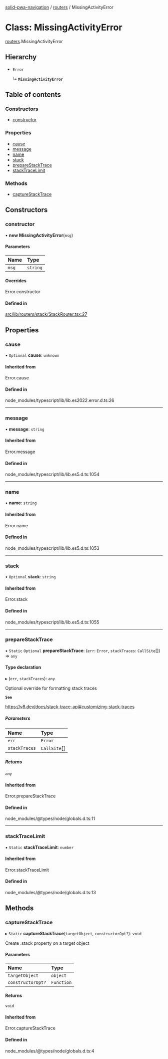 [solid-pwa-navigation](../README.md) / [routers](../modules/routers.md) / MissingActivityError

# Class: MissingActivityError

[routers](../modules/routers.md).MissingActivityError

## Hierarchy

- `Error`

  ↳ **`MissingActivityError`**

## Table of contents

### Constructors

- [constructor](routers.MissingActivityError.md#constructor)

### Properties

- [cause](routers.MissingActivityError.md#cause)
- [message](routers.MissingActivityError.md#message)
- [name](routers.MissingActivityError.md#name)
- [stack](routers.MissingActivityError.md#stack)
- [prepareStackTrace](routers.MissingActivityError.md#preparestacktrace)
- [stackTraceLimit](routers.MissingActivityError.md#stacktracelimit)

### Methods

- [captureStackTrace](routers.MissingActivityError.md#capturestacktrace)

## Constructors

### constructor

• **new MissingActivityError**(`msg`)

#### Parameters

| Name | Type |
| :------ | :------ |
| `msg` | `string` |

#### Overrides

Error.constructor

#### Defined in

[src/lib/routers/stack/StackRouter.tsx:27](https://github.com/cdellacqua/solid-pwa-navigation/blob/main/src/lib/routers/stack/StackRouter.tsx#L27)

## Properties

### cause

• `Optional` **cause**: `unknown`

#### Inherited from

Error.cause

#### Defined in

node_modules/typescript/lib/lib.es2022.error.d.ts:26

___

### message

• **message**: `string`

#### Inherited from

Error.message

#### Defined in

node_modules/typescript/lib/lib.es5.d.ts:1054

___

### name

• **name**: `string`

#### Inherited from

Error.name

#### Defined in

node_modules/typescript/lib/lib.es5.d.ts:1053

___

### stack

• `Optional` **stack**: `string`

#### Inherited from

Error.stack

#### Defined in

node_modules/typescript/lib/lib.es5.d.ts:1055

___

### prepareStackTrace

▪ `Static` `Optional` **prepareStackTrace**: (`err`: `Error`, `stackTraces`: `CallSite`[]) => `any`

#### Type declaration

▸ (`err`, `stackTraces`): `any`

Optional override for formatting stack traces

**`See`**

https://v8.dev/docs/stack-trace-api#customizing-stack-traces

##### Parameters

| Name | Type |
| :------ | :------ |
| `err` | `Error` |
| `stackTraces` | `CallSite`[] |

##### Returns

`any`

#### Inherited from

Error.prepareStackTrace

#### Defined in

node_modules/@types/node/globals.d.ts:11

___

### stackTraceLimit

▪ `Static` **stackTraceLimit**: `number`

#### Inherited from

Error.stackTraceLimit

#### Defined in

node_modules/@types/node/globals.d.ts:13

## Methods

### captureStackTrace

▸ `Static` **captureStackTrace**(`targetObject`, `constructorOpt?`): `void`

Create .stack property on a target object

#### Parameters

| Name | Type |
| :------ | :------ |
| `targetObject` | `object` |
| `constructorOpt?` | `Function` |

#### Returns

`void`

#### Inherited from

Error.captureStackTrace

#### Defined in

node_modules/@types/node/globals.d.ts:4
